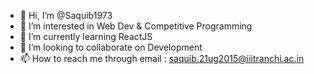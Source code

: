 - 👋 Hi, I’m @Saquib1973
- 👀 I’m interested in Web Dev & Competitive Programming
- 🌱 I’m currently learning ReactJS
- 💞️ I’m looking to collaborate on Development
- 📫 How to reach me through email : saquib.21ug2015@iiitranchi.ac.in

<!---
Saquib1973/Saquib1973 is a ✨ special ✨ repository because its `README.md` (this file) appears on your GitHub profile.
You can click the Preview link to take a look at your changes.
--->
